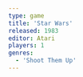 ```yaml
---
type: game
title: 'Star Wars'
released: 1983
editor: Atari
players: 1
genres:
  - 'Shoot Them Up'
---
```

